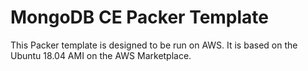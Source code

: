 # MongoDB CE Packer Template

This Packer template is designed to be run on AWS. It is based on the Ubuntu 18.04 AMI on the AWS Marketplace. 